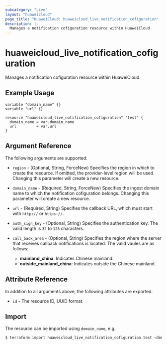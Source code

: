 ```yaml
---
subcategory: "Live"
layout: "huaweicloud"
page_title: "HuaweiCloud: huaweicloud_live_notification_cofiguration"
description: |-
  Manages a notification cofiguration resource within HuaweiCloud.
---
```


# huaweicloud_live_notification_cofiguration

Manages a notification cofiguration resource within HuaweiCloud.

## Example Usage

```hcl
variable "domain_name" {}
variable "url" {}

resource "huaweicloud_live_notification_cofiguration" "test" {
  domain_name = var.domain_name
  url         = var.url
}
```

## Argument Reference

The following arguments are supported:

* `region` - (Optional, String, ForceNew) Specifies the region in which to create the resource.
  If omitted, the provider-level region will be used.
  Changing this parameter will create a new resource.

* `domain_name` - (Required, String, ForceNew) Specifies the ingest domain name to which the notification cofiguration
  belongs.
  Changing this parameter will create a new resource.

* `url` - (Required, String) Specifies the callback URL, which must start with `http://` or `https://`.

* `auth_sign_key` - (Optional, String) Specifies the authentication key.
  The valid length is `32` to `128` characters.

* `call_back_area` - (Optional, String) Specifies the region where the server that receives callback notifications
  is located.
  The valid vaules are as follows:
  + **mainland_china**: Indicates Chinese mainland.
  + **outside_mainland_china**: Indicates outside the Chinese mainland.

## Attribute Reference

In addition to all arguments above, the following attributes are exported:

* `id` - The resource ID, UUID format.

## Import

The resource can be imported using `domain_name`, e.g.

```bash
$ terraform import huaweicloud_live_notification_cofiguration.test <domain_name>
```

